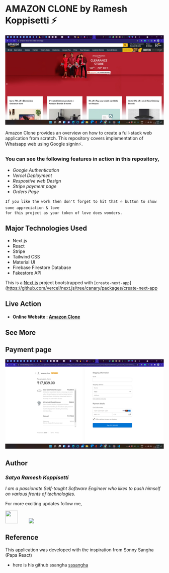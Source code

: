 # AMAZON CLONE by Ramesh Koppisetti ⚡


![APP SCREENSHOT](projectview.png?raw=true "App Screenshot")

Amazon Clone provides an overview on how to create a full-stack web application from scratch. This repository covers implementation of Whatsapp web using Google signin⚡.

### You can see the following features in action in this repository,
* *Google Authentication*
* *Vercel Deployment*
* *Respostive web Design*
* *Stripe payment page*
* *Orders Page*

```
If you like the work then don't forget to hit that ⭐ button to show some appreciation & love
for this project as your token of love does wonders.
```

## Major Technologies Used
- Next.js
- React
- Stripe
- Tailwind CSS
- Material UI
- Firebase Firestore Database
- Fakestore API

This is a [Next.js](https://nextjs.org/) project bootstrapped with [`create-next-app`](https://github.com/vercel/next.js/tree/canary/packages/create-next-app

## Live Action

* #### Online Website : <a href="https://amazon-clone-five-amber.vercel.app/">Amazon Clone </a>

## See More
## Payment page
![STRIPE SCREENSHOT](checkoutpage.png?raw=true "Stripe Screenshot")
## Author
### *Satya Ramesh Koppisetti*
*I am a passionate Self-taught Software Engineer who likes to push himself on various fronts of technologies.*  

For more exciting updates follow me,

<a href="https://www.linkedin.com/in/rameshjr/" target="_blank"><img src="https://github.com/yuvraj24/LiveSmashBar/blob/master/images/linkedin.png" width="40" height="40"></a>&nbsp;&nbsp;&nbsp;&nbsp;&nbsp;&nbsp;&nbsp;&nbsp;&nbsp;<a href="https://github.com/rameshkoppisetti" target="_blank"><img src="https://github.com/yuvraj24/LiveSmashBar/blob/master/images/github.png" height="40"></a>

## Reference
This application was developed with the inspiration from Sonny Sangha (Papa React)
- here is his github ssangha [sssangha](https://github.com/sonnysangha)
